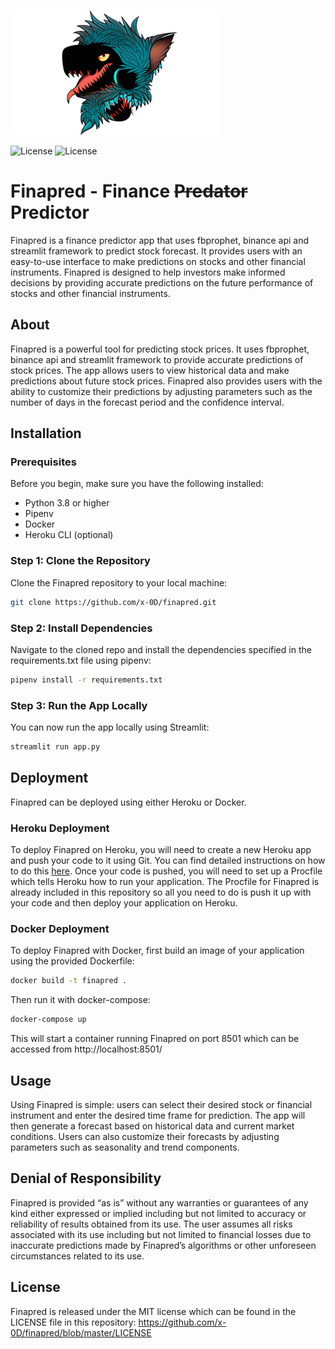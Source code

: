 ![Mascot image](./finapred.png)

![License](https://badgen.net/badge/license/MIT?color=green)
![License](https://badgen.net/badge/UwU/furry%20product?color=orange)

# Finapred - Finance ~~Predator~~ Predictor

Finapred is a finance predictor app that uses fbprophet, binance api and streamlit framework to predict stock forecast. It provides users with an easy-to-use interface to make predictions on stocks and other financial instruments. Finapred is designed to help investors make informed decisions by providing accurate predictions on the future performance of stocks and other financial instruments.

## About
Finapred is a powerful tool for predicting stock prices. It uses fbprophet, binance api and streamlit framework to provide accurate predictions of stock prices. The app allows users to view historical data and make predictions about future stock prices. Finapred also provides users with the ability to customize their predictions by adjusting parameters such as the number of days in the forecast period and the confidence interval. 

## Installation

### Prerequisites 
Before you begin, make sure you have the following installed: 
- Python 3.8 or higher 
- Pipenv
- Docker
- Heroku CLI (optional)

### Step 1: Clone the Repository 
Clone the Finapred repository to your local machine: 
```bash 
git clone https://github.com/x-0D/finapred.git 
```  

### Step 2: Install Dependencies  
Navigate to the cloned repo and install the dependencies specified in the requirements.txt file using pipenv:  
```bash  
pipenv install -r requirements.txt  
```  

### Step 3: Run the App Locally   
You can now run the app locally using Streamlit:   
```bash   
streamlit run app.py   
```   

## Deployment    

Finapred can be deployed using either Heroku or Docker.    

### Heroku Deployment    

To deploy Finapred on Heroku, you will need to create a new Heroku app and push your code to it using Git. You can find detailed instructions on how to do this [here](https://devcenter.heroku.com/articles/git). Once your code is pushed, you will need to set up a Procfile which tells Heroku how to run your application. The Procfile for Finapred is already included in this repository so all you need to do is push it up with your code and then deploy your application on Heroku.     

### Docker Deployment     

To deploy Finapred with Docker, first build an image of your application using the provided Dockerfile:     
```bash
docker build -t finapred .
```

Then run it with docker-compose:
```bash
docker-compose up
```
This will start a container running Finapred on port 8501 which can be accessed from http://localhost:8501/ 

## Usage
Using Finapred is simple: users can select their desired stock or financial instrument and enter the desired time frame for prediction. The app will then generate a forecast based on historical data and current market conditions. Users can also customize their forecasts by adjusting parameters such as seasonality and trend components. 


## Denial of Responsibility 
Finapred is provided “as is” without any warranties or guarantees of any kind either expressed or implied including but not limited to accuracy or reliability of results obtained from its use. The user assumes all risks associated with its use including but not limited to financial losses due to inaccurate predictions made by Finapred’s algorithms or other unforeseen circumstances related to its use. 

<!--## Contributing 
We welcome contributions from anyone interested in helping improve Finapred! If you would like to contribute please fork this repository and submit a pull request with your changes for review by our team before merging into master branch. Please read our contributing guidelines before submitting your pull request: https://github.com/x-0D/finapred/contributing-guidelines -->

## License 
Finapred is released under the MIT license which can be found in the LICENSE file in this repository: https://github.com/x-0D/finapred/blob/master/LICENSE
